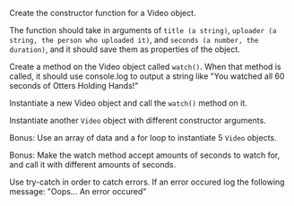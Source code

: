 <p>Create the constructor function for a Video object.</p>

<p>The function should take in arguments of <code>title (a string)</code>, <code>uploader (a string, the person who uploaded it)</code>, and <code>seconds (a number, the duration)</code>, and it should save them as properties of the object.</p>

<p>Create a method on the Video object called <code>watch()</code>. When that method is called, it should use console.log to output a string like "You watched all 60 seconds of Otters Holding Hands!"</p>

<p>Instantiate a new Video object and call the <code>watch()</code> method on it.</p>

<p>Instantiate another <code>Video</code> object with different constructor arguments.</p>

<p>Bonus: Use an array of data and a for loop to instantiate 5 <code>Video</code> objects.</p>

<p>Bonus: Make the watch method accept amounts of seconds to watch for, and call it with different amounts of seconds.</p>

<p>Use try-catch in order to catch errors. If an error occured log the following message: "Oops... An error occured"</p>
